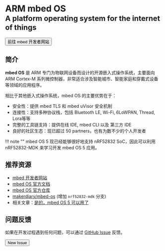 # ARM mbed OS <br><small>A platform operating system for the internet of things</small>

<a href="https://developer.mbed.org/"><button data-md-color-primary="indigo">前往 mbed 开发者网站</button></a>


## 简介

**mbed OS** 是 ARM 专门为物联网设备而设计的开源嵌入式操作系统，主要面向 ARM Cortex-M 系列微控制器，非常适合涉及智能城市、智能家庭和穿戴式设备等领域的应用程序。

相比于其他嵌入式操作系统，mbed OS 的主要优势在于：

* 安全性：提供 mbed TLS 和 mbed uVisor 安全机制
* 连接性：支持多种协议栈，包括 Bluetooth LE, Wi-Fi, 6LoWPAN, Thread, Lora等等
* 完整的工具链支持：提供在线 IDE, mbed CLI 以及 第三方 IDE
* 良好的社区生态：现已超过 50 partners，也有为数不少的个人开发者

!!! note ""
    mbed OS 5 现已经能够很好地支持 nRF52832 SoC，因此可以利用 nRF52832-MDK 来学习开发 mbed OS 5 应用。


## 推荐资源

* [mbed 开发者网站](https://developer.mbed.org/)
* [mbed OS 官方文档](https://docs.mbed.com/)
* [mbed OS 官方仓库](https://github.com/ARMmbed/mbed-os)
* [makerdiary/mbed-os](https://github.com/makerdiary/mbed-os) (增加 `nrf52832-mdk` 分支)
* 相关文章：[是的，mbed OS 5 可以用了](https://makerdiary.co/introducing-mbed-os-5/)


## 问题反馈

如果在开发过程遇到任何问题，可以通过 [GitHub Issue](https://github.com/makerdiary/nrf52832-mdk/issues) 反馈。

<a href="https://github.com/makerdiary/nrf52832-mdk/issues/new"><button data-md-color-primary="green">New Issue</button></a>

